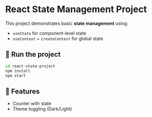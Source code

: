 # React State Management Project

This project demonstrates basic **state management** using:
- `useState` for component-level state
- `useContext` + `createContext` for global state

## 🚀 Run the project
```bash
cd react-state-project
npm install
npm start
```

## 🧩 Features
- Counter with state
- Theme toggling (Dark/Light)
